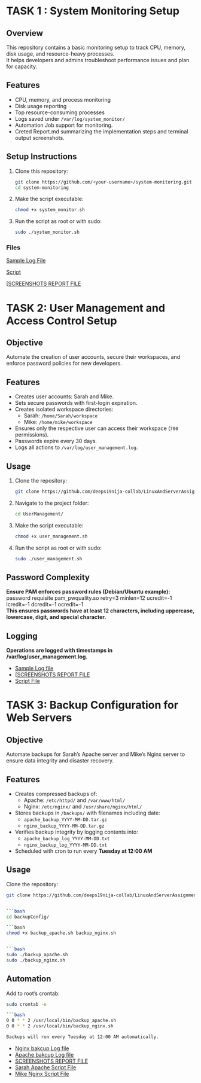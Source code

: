 
# TASK 1 : System Monitoring Setup

## Overview
This repository contains a basic monitoring setup to track CPU, memory, disk usage, and resource-heavy processes.  
It helps developers and admins troubleshoot performance issues and plan for capacity.

## Features
- CPU, memory, and process monitoring
- Disk usage reporting
- Top resource-consuming processes
- Logs saved under `/var/log/system_monitor/`
- Automation Job support for monitoring.
- Creted Report.md summarizing the implementation steps and terminal output screenshots.  

## Setup Instructions
1. Clone this repository:
   ```bash
   git clone https://github.com/<your-username>/system-monitoring.git
   cd system-monitoring
2. Make the script executable:
   ```bash
   chmod +x system_monitor.sh
   
4. Run the script as root or with sudo:
   ```bash
   sudo ./system_monitor.sh

   ```
### Files
[Sample Log File](https://github.com/deeps19nija-collab/LinuxAndServerAssignment/blob/main/monitoring/system_report_2025-09-14_15-38.log)  

[Script](https://github.com/deeps19nija-collab/LinuxAndServerAssignment/blob/main/monitoring/system_monitor.sh)  

[[SCREENSHOTS REPORT FILE](https://github.com/deeps19nija-collab/LinuxAndServerAssignment/blob/main/monitoring/REPORT.md)  

   

# TASK 2: User Management and Access Control Setup

## Objective
Automate the creation of user accounts, secure their workspaces, and enforce password policies for new developers.

## Features
- Creates user accounts: Sarah and Mike.
- Sets secure passwords with first-login expiration.
- Creates isolated workspace directories:
  - Sarah: `/home/Sarah/workspace`
  - Mike: `/home/mike/workspace`
- Ensures only the respective user can access their workspace (`700` permissions).
- Passwords expire every 30 days.
- Logs all actions to `/var/log/user_management.log`.

## Usage
1. Clone the repository:
   ```bash
   git clone https://github.com/deeps19nija-collab/LinuxAndServerAssignment.git

2. Navigate to the project folder: 
   ```bash
   cd UserManagement/

3. Make the script executable:
   ```bash
   chmod +x user_management.sh

4. Run the script as root or with sudo:  
   ```bash
   sudo ./user_management.sh

## Password Complexity  

**Ensure PAM enforces password rules (Debian/Ubuntu example):**  
password requisite pam_pwquality.so retry=3 minlen=12 ucredit=-1 lcredit=-1 dcredit=-1 ocredit=-1  
**This ensures passwords have at least 12 characters, including uppercase, lowercase, digit, and special character.**  

## Logging
**Operations are logged with timestamps in /var/log/user_management.log.**  

- [Sample Log file](https://github.com/deeps19nija-collab/LinuxAndServerAssignment/blob/main/UserManagement/user_management.log)
- [[SCREENSHOTS REPORT FILE](https://github.com/deeps19nija-collab/LinuxAndServerAssignment/blob/main/UserManagement/USERMGMTREPORT.md)
- [Script File](https://github.com/deeps19nija-collab/LinuxAndServerAssignment/blob/main/UserManagement/user_management.sh)

# TASK 3: Backup Configuration for Web Servers

## Objective
Automate backups for Sarah’s Apache server and Mike’s Nginx server to ensure data integrity and disaster recovery.

## Features
- Creates compressed backups of:
  - Apache: `/etc/httpd/` and `/var/www/html/`
  - Nginx: `/etc/nginx/` and `/usr/share/nginx/html/`
- Stores backups in `/backups/` with filenames including date:
  - `apache_backup_YYYY-MM-DD.tar.gz`
  - `nginx_backup_YYYY-MM-DD.tar.gz`
- Verifies backup integrity by logging contents into:
  - `apache_backup_log_YYYY-MM-DD.txt`
  - `nginx_backup_log_YYYY-MM-DD.txt`
- Scheduled with cron to run every **Tuesday at 12:00 AM**

## Usage
Clone the repository:
```bash
git clone https://github.com/deeps19nija-collab/LinuxAndServerAssignment.git


```bash
cd backupConfig/

```bash
chmod +x backup_apache.sh backup_nginx.sh


```bash
sudo ./backup_apache.sh  
sudo ./backup_nginx.sh


```
## Automation
Add to root’s crontab:  
```bash
sudo crontab -e  

```bash
0 0 * * 2 /usr/local/bin/backup_apache.sh  
0 0 * * 2 /usr/local/bin/backup_nginx.sh  

Backups will run every Tuesday at 12:00 AM automatically.  


```

- [Nginx bakcup Log file](https://github.com/deeps19nija-collab/LinuxAndServerAssignment/blob/main/backupconfiguration/nginx_backup_log_2025-09-14.txt)
- [Apache bakcup Log file](https://github.com/deeps19nija-collab/LinuxAndServerAssignment/blob/main/backupconfiguration/apache_backup_log_2025-09-14.txt)
- [SCREENSHOTS REPORT FILE](https://github.com/deeps19nija-collab/LinuxAndServerAssignment/blob/main/backupconfiguration/REPORT.md)
- [Sarah Apache Script File](https://github.com/deeps19nija-collab/LinuxAndServerAssignment/blob/main/backupconfiguration/backup_apache.sh)
- [Mike Nginx Script File](https://github.com/deeps19nija-collab/LinuxAndServerAssignment/blob/main/backupconfiguration/backup_nginx.sh)






